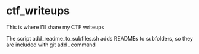 # ctf_writeups
This is where I'll share my CTF writeups

The script add_readme_to_subfiles.sh adds READMEs to subfolders, so they are included with git add . command
